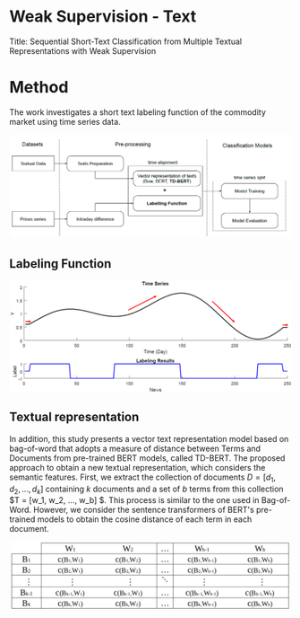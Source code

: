 # Weak Supervision - Text

Title: Sequential Short-Text Classification from Multiple Textual Representations with Weak Supervision

# Method

The work investigates a short text labeling function of the commodity market using time series data.

<p align="center">
  <img src="https://github.com/ivanfilhoreis/ws_text/blob/main/img/method.png" width="600px" alt="table2"/>
</p>

## Labeling Function


<p align="center">
  <img src="https://github.com/ivanfilhoreis/ws_text/blob/main/img/labelingFunction.png" width="600px" alt="table2"/>
</p>

## Textual representation

In addition, this study presents a vector text representation model based on bag-of-word that adopts a measure of distance between Terms and Documents from pre-trained BERT models, called TD-BERT. The proposed approach to obtain a new textual representation, which considers the semantic features. First, we extract the collection of documents $D = [d_1, d_2, ..., d_k]$ containing $k$ documents and a set of $b$ terms from this collection $T = [w_1, w_2, ..., w_b] $. This process is similar to the one used in Bag-of-Word. However, we consider the sentence transformers of BERT's pre-trained models to obtain the cosine distance of each term in each document.

<p align="center">
  <img src="https://github.com/ivanfilhoreis/ws_text/blob/main/img/TD_Bert.png" width="500px" alt="table2"/>
</p>


